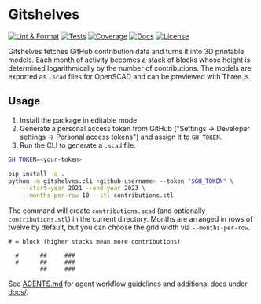 # Gitshelves

[![Lint & Format](https://img.shields.io/github/actions/workflow/status/futuroptimist/gitshelves/.github/workflows/01-lint-format.yml?label=lint%20%26%20format)](https://github.com/futuroptimist/gitshelves/actions/workflows/01-lint-format.yml)
[![Tests](https://img.shields.io/github/actions/workflow/status/futuroptimist/gitshelves/.github/workflows/02-tests.yml?label=tests)](https://github.com/futuroptimist/gitshelves/actions/workflows/02-tests.yml)
[![Coverage](https://codecov.io/gh/futuroptimist/gitshelves/branch/main/graph/badge.svg)](https://codecov.io/gh/futuroptimist/gitshelves)
[![Docs](https://img.shields.io/github/actions/workflow/status/futuroptimist/gitshelves/.github/workflows/03-docs.yml?label=docs)](https://github.com/futuroptimist/gitshelves/actions/workflows/03-docs.yml)
[![License](https://img.shields.io/github/license/futuroptimist/gitshelves)](LICENSE)

Gitshelves fetches GitHub contribution data and turns it into 3D printable models. Each month of activity becomes a stack of blocks whose height is determined logarithmically by the number of contributions. The models are exported as `.scad` files for OpenSCAD and can be previewed with Three.js.

## Usage

1. Install the package in editable mode.
2. Generate a personal access token from GitHub ("Settings → Developer settings → Personal access tokens") and assign it to `GH_TOKEN`.
3. Run the CLI to generate a `.scad` file.

```bash
GH_TOKEN=<your-token>
```

```bash
pip install -e .
python -m gitshelves.cli <github-username> --token "$GH_TOKEN" \
    --start-year 2021 --end-year 2023 \
    --months-per-row 10 --stl contributions.stl
```

The command will create `contributions.scad` (and optionally `contributions.stl`) in the current directory. Months are arranged in rows of twelve by default, but you can choose the grid width via `--months-per-row`.

```
# = block (higher stacks mean more contributions)

  #      ##     ###
  #      ##     ###
         ##     ###
```

See [AGENTS.md](AGENTS.md) for agent workflow guidelines and additional docs under [docs/](docs/).
